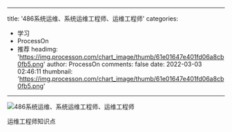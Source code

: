 
---
title: '486系统运维、系统运维工程师、运维工程师'
categories: 
 - 学习
 - ProcessOn
 - 推荐
headimg: 'https://img.processon.com/chart_image/thumb/61e01647e401fd06a8cb0fb5.png'
author: ProcessOn
comments: false
date: 2022-03-03 02:46:11
thumbnail: 'https://img.processon.com/chart_image/thumb/61e01647e401fd06a8cb0fb5.png'
---

<div>   
<img class="thumb" alt="486系统运维、系统运维工程师、运维工程师" src="https://img.processon.com/chart_image/thumb/61e01647e401fd06a8cb0fb5.png" referrerpolicy="no-referrer">
<p>运维工程师知识点</p>  
</div>
            